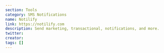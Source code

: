 ```yaml
---
section: Tools
category: SMS Notifications
name: Notilify
link: https://notilify.com
description: Send marketing, transactional, notifications, and more.
twitter:
creator:
tags: []
---
```

